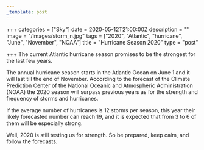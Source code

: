```yaml
---
_template: post
---
```



+++
categories = ["Sky"]
date = 2020-05-12T21:00:00Z
description = ""
image = "/images/storm_n.jpg"
tags = ["2020", "Atlantic", "hurricane", "June", "November", "NOAA"]
title = "Hurricane Season 2020"
type = "post"

+++
The current Atlantic hurricane season promises to be the strongest for the last few years.

The annual hurricane season starts in the Atlantic Ocean on June 1 and it will last till the end of November. According to the forecast of the Climate Prediction Center of the National Oceanic and Atmospheric Administration (NOAA) the 2020 season will surpass previous years as for the strength and frequency of storms and hurricanes.

If the average number of hurricanes is 12 storms per season, this year their likely forecasted number can reach 19, and it is expected that from 3 to 6 of them will be especially strong.

Well, 2020 is still testing us for strength. So be prepared, keep calm, and follow the forecasts.
